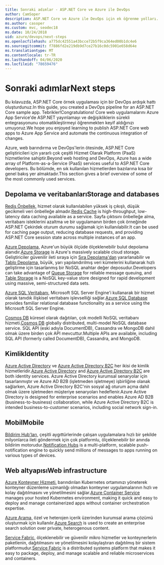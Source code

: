 ```yaml
---
title: Sonraki adımlar - ASP.NET Core ve Azure ile DevOps
author: CamSoper
description: ASP.NET Core ve Azure ile DevOps için ek öğrenme yolları.
ms.author: casoper
ms.custom: mvc, seodec18
ms.date: 10/24/2018
uid: azure/devops/next-steps
ms.openlocfilehash: a775dc42551a43bcce72b5f9ca364ed00b1dc4e6
ms.sourcegitcommit: f7886fd2e219db9d7ce27b16c0dc5901e658d64e
ms.translationtype: MT
ms.contentlocale: tr-TR
ms.lasthandoff: 04/06/2020
ms.locfileid: "78659476"
---
```

# <a name="next-steps"></a><span data-ttu-id="02b05-103">Sonraki adımlar</span><span class="sxs-lookup"><span data-stu-id="02b05-103">Next steps</span></span>

<span data-ttu-id="02b05-104">Bu kılavuzda, ASP.NET Core örnek uygulaması için bir DevOps ardışık hattı oluşturdunuz.</span><span class="sxs-lookup"><span data-stu-id="02b05-104">In this guide, you created a DevOps pipeline for an ASP.NET Core sample app.</span></span> <span data-ttu-id="02b05-105">Tebrikler!</span><span class="sxs-lookup"><span data-stu-id="02b05-105">Congratulations!</span></span> <span data-ttu-id="02b05-106">Core web uygulamalarını Azure App Service'de ASP.NET yayınlamayı ve değişikliklerin sürekli entegrasyonunu otomatikleştirmeyi öğrenmekten keyif aldığınızı umuyoruz.</span><span class="sxs-lookup"><span data-stu-id="02b05-106">We hope you enjoyed learning to publish ASP.NET Core web apps to Azure App Service and automate the continuous integration of changes.</span></span>

<span data-ttu-id="02b05-107">Azure, web barındırma ve DevOps'lerin ötesinde, ASP.NET Core geliştiricileri için yararlı çok çeşitli Hizmet Olarak Platform (PaaS) hizmetlerine sahiptir.</span><span class="sxs-lookup"><span data-stu-id="02b05-107">Beyond web hosting and DevOps, Azure has a wide array of Platform-as-a-Service (PaaS) services useful to ASP.NET Core developers.</span></span> <span data-ttu-id="02b05-108">Bu bölümde, en sık kullanılan hizmetlerden bazılarına kısa bir genel bakış yer almaktadır.</span><span class="sxs-lookup"><span data-stu-id="02b05-108">This section gives a brief overview of some of the most commonly used services.</span></span>

## <a name="storage-and-databases"></a><span data-ttu-id="02b05-109">Depolama ve veritabanları</span><span class="sxs-lookup"><span data-stu-id="02b05-109">Storage and databases</span></span>

<span data-ttu-id="02b05-110">[Redis Önbellek,](/azure/redis-cache/) hizmet olarak kullanılabilen yüksek iş çıkışlı, düşük gecikmeli veri önbelleğe almadır.</span><span class="sxs-lookup"><span data-stu-id="02b05-110">[Redis Cache](/azure/redis-cache/) is high-throughput, low-latency data caching available as a service.</span></span> <span data-ttu-id="02b05-111">Sayfa çıktısını önbelleğe alma, veritabanı isteklerini azaltma ve bir uygulamanın birden çok örneğinde ASP.NET Çekirdek oturum durumu sağlamak için kullanılabilir.</span><span class="sxs-lookup"><span data-stu-id="02b05-111">It can be used for caching page output, reducing database requests, and providing ASP.NET Core session state across multiple instances of an app.</span></span>

<span data-ttu-id="02b05-112">[Azure Depolama,](/azure/storage/) Azure'un büyük ölçüde ölçeklenebilir bulut depolama alanıdır.</span><span class="sxs-lookup"><span data-stu-id="02b05-112">[Azure Storage](/azure/storage/) is Azure's massively scalable cloud storage.</span></span> <span data-ttu-id="02b05-113">Geliştiriciler güvenilir ileti sıraya için [Sıra Depolama'dan](/azure/storage/queues/storage-queues-introduction) yararlanabilir ve [Tablo Depolama,](/azure/storage/tables/table-storage-overview) büyük, yarı yapılandırılmış veri kümelerini kullanarak hızlı geliştirme için tasarlanmış bir NoSQL anahtar değer deposudur.</span><span class="sxs-lookup"><span data-stu-id="02b05-113">Developers can take advantage of [Queue Storage](/azure/storage/queues/storage-queues-introduction) for reliable message queuing, and [Table Storage](/azure/storage/tables/table-storage-overview) is a NoSQL key-value store designed for rapid development using massive, semi-structured data sets.</span></span>

<span data-ttu-id="02b05-114">[Azure SQL Veritabanı,](/azure/sql-database/) Microsoft SQL Server Engine'i kullanarak bir hizmet olarak tanıdık ilişkisel veritabanı işlevselliği sağlar.</span><span class="sxs-lookup"><span data-stu-id="02b05-114">[Azure SQL Database](/azure/sql-database/) provides familiar relational database functionality as a service using the Microsoft SQL Server Engine.</span></span>

<span data-ttu-id="02b05-115">[Cosmos DB](/azure/cosmos-db/) küresel olarak dağıtılan, çok modelli NoSQL veritabanı hizmeti.</span><span class="sxs-lookup"><span data-stu-id="02b05-115">[Cosmos DB](/azure/cosmos-db/) globally distributed, multi-model NoSQL database service.</span></span> <span data-ttu-id="02b05-116">SQL API (eski adıyla DocumentDB), Cassandra ve MongoDB dahil olmak üzere birden çok API mevcuttur.</span><span class="sxs-lookup"><span data-stu-id="02b05-116">Multiple APIs are available, including SQL API (formerly called DocumentDB), Cassandra, and MongoDB.</span></span>

## <a name="identity"></a><span data-ttu-id="02b05-117">Kimlik</span><span class="sxs-lookup"><span data-stu-id="02b05-117">Identity</span></span>

<span data-ttu-id="02b05-118">[Azure Active Directory](/azure/active-directory/) ve [Azure Active Directory B2C](/azure/active-directory-b2c/) her ikisi de kimlik hizmetleridir.</span><span class="sxs-lookup"><span data-stu-id="02b05-118">[Azure Active Directory](/azure/active-directory/) and [Azure Active Directory B2C](/azure/active-directory-b2c/) are both identity services.</span></span> <span data-ttu-id="02b05-119">Azure Active Directory kurumsal senaryolar için tasarlanmıştır ve Azure AD B2B (işletmeden işletmeye) işbirliğine olanak sağlarken, Azure Active Directory B2C'nin sosyal ağ oturum açma dahil olmak üzere işletmeden müşteriye senaryoları hedeflenir.</span><span class="sxs-lookup"><span data-stu-id="02b05-119">Azure Active Directory is designed for enterprise scenarios and enables Azure AD B2B (business-to-business) collaboration, while Azure Active Directory B2C is intended business-to-customer scenarios, including social network sign-in.</span></span>

## <a name="mobile"></a><span data-ttu-id="02b05-120">Mobil</span><span class="sxs-lookup"><span data-stu-id="02b05-120">Mobile</span></span>

<span data-ttu-id="02b05-121">[Bildirim Hub'ları,](/azure/notification-hubs/) çeşitli aygıttürlerinde çalışan uygulamalara hızlı bir şekilde milyonlarca ileti göndermek için çok platformlu, ölçeklenebilir bir anında bildirim motorudur.</span><span class="sxs-lookup"><span data-stu-id="02b05-121">[Notification Hubs](/azure/notification-hubs/) is a multi-platform, scalable push-notification engine to quickly send millions of messages to apps running on various types of devices.</span></span>

## <a name="web-infrastructure"></a><span data-ttu-id="02b05-122">Web altyapısı</span><span class="sxs-lookup"><span data-stu-id="02b05-122">Web infrastructure</span></span>

<span data-ttu-id="02b05-123">[Azure Konteyner Hizmeti,](/azure/aks/) barındırılan Kubernetes ortamınızı yöneterek konteyner düzenleme uzmanlığı olmadan konteyner uygulamalarının hızlı ve kolay dağıtılmasını ve yönetilmesini sağlar.</span><span class="sxs-lookup"><span data-stu-id="02b05-123">[Azure Container Service](/azure/aks/) manages your hosted Kubernetes environment, making it quick and easy to deploy and manage containerized apps without container orchestration expertise.</span></span>

<span data-ttu-id="02b05-124">[Azure Arama,](/azure/search/) özel ve heterojen içerik üzerinden kurumsal arama çözümü oluşturmak için kullanılır.</span><span class="sxs-lookup"><span data-stu-id="02b05-124">[Azure Search](/azure/search/) is used to create an enterprise search solution over private, heterogenous content.</span></span>

<span data-ttu-id="02b05-125">[Service Fabric,](/azure/service-fabric/) ölçeklenebilir ve güvenilir mikro hizmetler ve konteynerlerin paketlenin, dağıtılmasını ve yönetilmesini kolaylaştıran dağıtılmış bir sistem platformudur.</span><span class="sxs-lookup"><span data-stu-id="02b05-125">[Service Fabric](/azure/service-fabric/) is a distributed systems platform that makes it easy to package, deploy, and manage scalable and reliable microservices and containers.</span></span>
